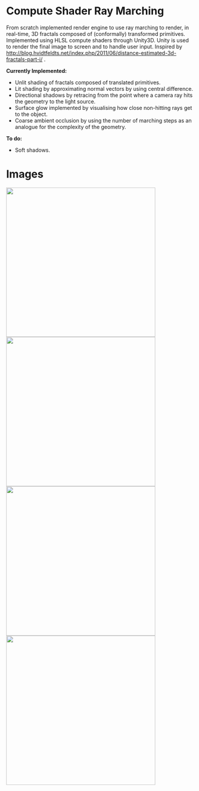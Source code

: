# Compute Shader Ray Marching
From scratch implemented render engine to use ray marching to render, in real-time, 3D fractals composed of (conformally) transformed primitives. Implemented using HLSL compute shaders through Unity3D. Unity is used to render the final image to screen and to handle user input. Inspired by http://blog.hvidtfeldts.net/index.php/2011/06/distance-estimated-3d-fractals-part-i/ .

**Currently Implemented:**
- Unlit shading of fractals composed of translated primitives.
- Lit shading by approximating normal vectors by using central difference.
- Directional shadows by retracing from the point where a camera ray hits the geometry to the light source.
- Surface glow implemented by visualising how close non-hitting rays get to the object.
- Coarse ambient occlusion by using the number of marching steps as an analogue for the complexity of the geometry.

**To do:**
- Soft shadows.

# Images


<img src="https://raw.github.com/akoreman/WIP-Compute-Shader-Ray-Marching/main/images/Shadows.PNG" width="400">  

<img src="https://raw.github.com/akoreman/WIP-Compute-Shader-Ray-Marching/main/images/Shadows2.PNG" width="400"> 

<img src="https://raw.github.com/akoreman/WIP-Compute-Shader-Ray-Marching/main/images/Diffuse.PNG" width="400">


<img src="https://raw.github.com/akoreman/WIP-Compute-Shader-Ray-Marching/main/images/Tetra.PNG" width="400">  

